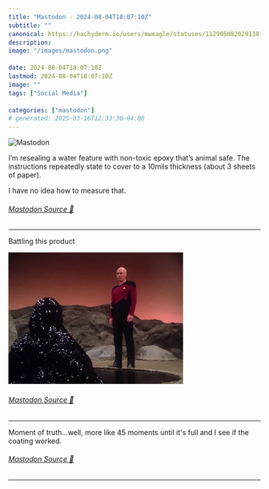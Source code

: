 ```yaml
---
title: "Mastodon - 2024-08-04T18:07:10Z"
subtitle: ""
canonical: https://hachyderm.io/users/mweagle/statuses/112905082029138129
description:
image: "/images/mastodon.png"

date: 2024-08-04T18:07:10Z
lastmod: 2024-08-04T18:07:10Z
image: ""
tags: ["Social Media"]

categories: ["mastodon"]
# generated: 2025-03-16T12:33:30-04:00
---
```

![Mastodon](/images/mastodon.png)

<p>I’m resealing a water feature with non-toxic epoxy that’s animal safe. The instructions repeatedly state to cover to a 10mils thickness (about 3 sheets of paper). </p><p>I have no idea how to measure that.</p>


###### [Mastodon Source 🐘](https://hachyderm.io/@mweagle/112905082029138129)

___

<p>Battling this product</p>

![](3defc6caf5930d9d.jpeg)

###### [Mastodon Source 🐘](https://hachyderm.io/@mweagle/112905108834985740)

___

<p>Moment of truth…well, more like 45 moments until it&#39;s full and I see if the coating worked.</p>


###### [Mastodon Source 🐘](https://hachyderm.io/@mweagle/112923160782241828)

___

